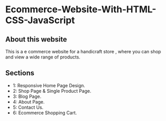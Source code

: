 # Ecommerce-Website-With-HTML-CSS-JavaScript

## About this website
This is a e commerce website for a handicraft store , where you can shop and view a wide range of products.


## Sections
- 1: Responsive Home Page Design.
- 2: Shop Page & Single Product Page.
- 3: Blog Page.
- 4: About Page.
- 5: Contact Us.
- 6: Ecommerce Shopping Cart.
